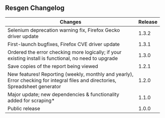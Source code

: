 ## Resgen Changelog ##

| Changes | Release |
| -- | -- |
| Selenium deprecation warning fix, Firefox Gecko driver update | 1.3.2
| First-launch bugfixes, Firefox CVE driver update | 1.3.1
| Ordered the error checking more logically; if your existing install is functional, no need to upgrade | 1.3.0
| Save copies of the report being viewed | 1.2.1
| New features! Reporting (weekly, monthly and yearly), Error checking for integral files and directories, Spreadsheet generator | 1.2.0 |
| Major update; new dependencies &amp; functionality added for scraping* | 1.1.0 |
| Public release | 1.0.0 |
